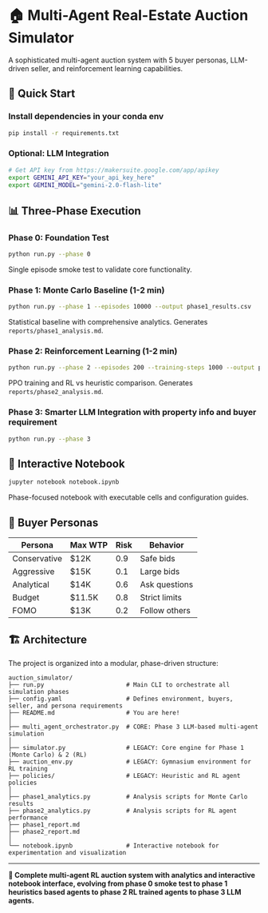 # 🏠 Multi-Agent Real-Estate Auction Simulator

A sophisticated multi-agent auction system with 5 buyer personas, LLM-driven seller, and reinforcement learning capabilities.

## 🚀 Quick Start

### Install dependencies in your conda env
```bash
pip install -r requirements.txt
```

### Optional: LLM Integration
```bash
# Get API key from https://makersuite.google.com/app/apikey
export GEMINI_API_KEY="your_api_key_here"
export GEMINI_MODEL="gemini-2.0-flash-lite"
```

## 📊 Three-Phase Execution

### Phase 0: Foundation Test
```bash
python run.py --phase 0
```
Single episode smoke test to validate core functionality.

### Phase 1: Monte Carlo Baseline  (1-2 min)
```bash
python run.py --phase 1 --episodes 10000 --output phase1_results.csv
```
Statistical baseline with comprehensive analytics. Generates `reports/phase1_analysis.md`.

### Phase 2: Reinforcement Learning (1-2 min)
```bash
python run.py --phase 2 --episodes 200 --training-steps 1000 --output phase2_results.csv
```
PPO training and RL vs heuristic comparison. Generates `reports/phase2_analysis.md`.

### Phase 3: Smarter LLM Integration with property info and buyer requirement
```bash
python run.py --phase 3
```

## 📱 Interactive Notebook

```bash
jupyter notebook notebook.ipynb
```
Phase-focused notebook with executable cells and configuration guides.

## 👥 Buyer Personas

| Persona | Max WTP | Risk | Behavior |
|---------|---------|------|----------|
| Conservative | $12K | 0.9 | Safe bids |
| Aggressive | $15K | 0.1 | Large bids |
| Analytical | $14K | 0.6 | Ask questions |
| Budget | $11.5K | 0.8 | Strict limits |
| FOMO | $13K | 0.2 | Follow others |

## 🏗️ Architecture

The project is organized into a modular, phase-driven structure:

```
auction_simulator/
├── run.py                       # Main CLI to orchestrate all simulation phases
├── config.yaml                  # Defines environment, buyers, seller, and persona requirements
├── README.md                    # You are here!
│
├── multi_agent_orchestrator.py  # CORE: Phase 3 LLM-based multi-agent simulation
│
├── simulator.py                 # LEGACY: Core engine for Phase 1 (Monte Carlo) & 2 (RL)
├── auction_env.py               # LEGACY: Gymnasium environment for RL training
├── policies/                    # LEGACY: Heuristic and RL agent policies
│
├── phase1_analytics.py          # Analysis scripts for Monte Carlo results
├── phase2_analytics.py          # Analysis scripts for RL agent performance
├── phase1_report.md     
├── phase2_report.md              
│
└── notebook.ipynb               # Interactive notebook for experimentation and visualization
```


---

**🎯 Complete multi-agent RL auction system with analytics and interactive notebook interface, evolving from phase 0 smoke test to phase 1 heuristics based agents to phase 2 RL trained agents to phase 3 LLM agents.**
